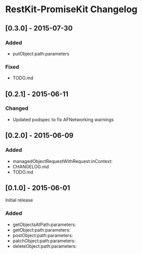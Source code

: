 # RestKit-PromiseKit Changelog


## [0.3.0] - 2015-07-30

### Added
- putObject:path:parameters

### Fixed
- TODO.md

## [0.2.1] - 2015-06-11

### Changed
- Updated podspec to fix AFNetworking warnings

## [0.2.0] - 2015-06-09

### Added
- managedObjectRequestWithRequest:inContext:
- CHANGELOG.md
- TODO.md

## [0.1.0] - 2015-06-01

Initial release

### Added
- getObjectsAtPath:parameters:
- getObject:path:parameters:
- postObject:path:parameters:
- patchObject:path:parameters:
- deleteObject:path:parameters:
